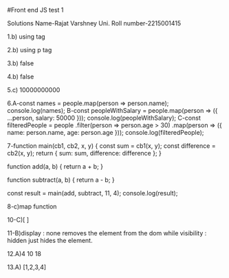 #Front end JS test 1


Solutions 
Name-Rajat Varshney
Uni. Roll number-2215001415

1.b) using tag

2.b) using p tag 

3.b) false

4.b) false
 
5.c) 10000000000

6.A-const names = people.map(person => person.name);
       console.log(names); 
   B-const peopleWithSalary = people.map(person => ({
      ...person,
      salary: 50000
      }));
      console.log(peopleWithSalary);
  C-const filteredPeople = people
      .filter(person => person.age > 30)
      .map(person => ({
       name: person.name,
       age: person.age
       }));
       console.log(filteredPeople);

7-function main(cb1, cb2, x, y) {
  const sum = cb1(x, y);
  const difference = cb2(x, y);
 return { sum: sum, 
              difference: difference }; 
}

function add(a, b) {
  return a + b;
}

function subtract(a, b) {
  return a - b;
}

const result = main(add, subtract, 11, 4);
console.log(result);

8-c)map function

10-C)[ ] 

11-B)display : none removes the element from the dom while visibility :            hidden just hides the element.

12.A)4 10 18

13.A) [1,2,3,4] 








